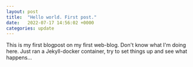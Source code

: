 ```yaml
---
layout: post
title:  "Hello world. First post."
date:   2022-07-17 14:56:02 +0000
categories: update
---
```

This is my first blogpost on my first web-blog.
Don't know what I'm doing here. Just ran a Jekyll-docker container, try to set things up and see what happens...
